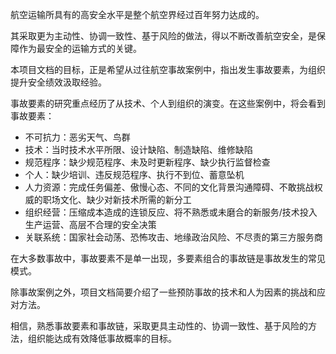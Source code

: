 航空运输所具有的高安全水平是整个航空界经过百年努力达成的。

其采取更为主动性、协调一致性、基于风险的做法，得以不断改善航空安全，是保障作为最安全的运输方式的关键。

本项目文档的目标，正是希望从过往航空事故案例中，指出发生事故要素，为组织提升安全绩效汲取经验。

事故要素的研究重点经历了从技术、个人到组织的演变。在这些案例中，将会看到事故要素：

 - 不可抗力：恶劣天气、鸟群
 - 技术：当时技术水平所限、设计缺陷、制造缺陷、维修缺陷
 - 规范程序：缺少规范程序、未及时更新程序、缺少执行监督检查
 - 个人：缺少培训、违反规范程序、执行不到位、蓄意坠机
 - 人力资源：完成任务偏差、傲慢心态、不同的文化背景沟通障碍、不敢挑战权威的职场文化、缺少对新技术所需的新分工
 - 组织经营：压缩成本造成的连锁反应、将不熟悉或未磨合的新服务/技术投入生产运营、高层不合理的安全决策
 - 关联系统：国家社会动荡、恐怖攻击、地缘政治风险、不尽责的第三方服务商

在大多数事故中，事故要素不是单一出现，多要素组合的事故链是事故发生的常见模式。

除事故案例之外，项目文档简要介绍了一些预防事故的技术和人为因素的挑战和应对方法。

相信，熟悉事故要素和事故链，采取更具主动性的、协调一致性、基于风险的方法，组织能达成有效降低事故概率的目标。

